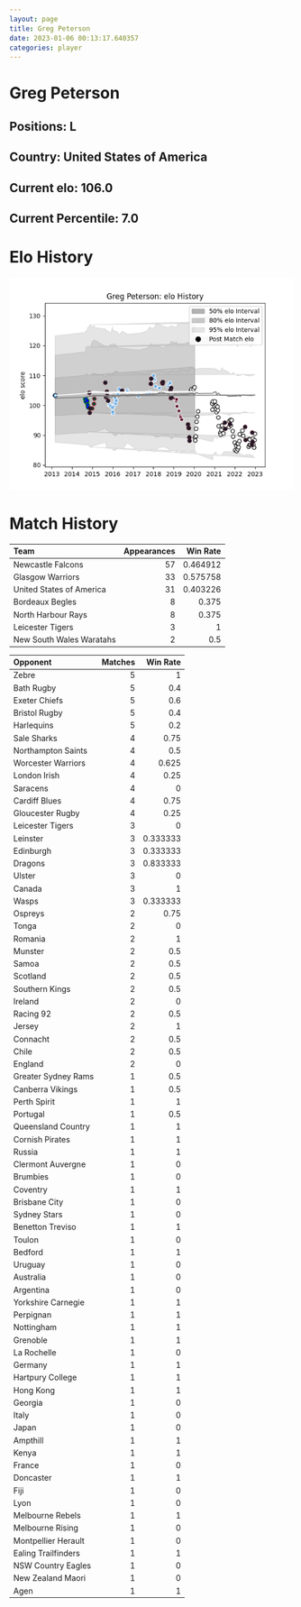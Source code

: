 ```yaml
---  
layout: page  
title: Greg Peterson  
date: 2023-01-06 00:13:17.640357  
categories: player  
---
```

# Greg Peterson

## Positions: L

## Country: United States of America

## Current elo: 106.0

## Current Percentile: 7.0

# Elo History


![elo history](history_GregPeterson.png)
# Match History


| Team                     |   Appearances |   Win Rate |
|:-------------------------|--------------:|-----------:|
| Newcastle Falcons        |            57 |   0.464912 |
| Glasgow Warriors         |            33 |   0.575758 |
| United States of America |            31 |   0.403226 |
| Bordeaux Begles          |             8 |   0.375    |
| North Harbour Rays       |             8 |   0.375    |
| Leicester Tigers         |             3 |   1        |
| New South Wales Waratahs |             2 |   0.5      |

| Opponent            |   Matches |   Win Rate |
|:--------------------|----------:|-----------:|
| Zebre               |         5 |   1        |
| Bath Rugby          |         5 |   0.4      |
| Exeter Chiefs       |         5 |   0.6      |
| Bristol Rugby       |         5 |   0.4      |
| Harlequins          |         5 |   0.2      |
| Sale Sharks         |         4 |   0.75     |
| Northampton Saints  |         4 |   0.5      |
| Worcester Warriors  |         4 |   0.625    |
| London Irish        |         4 |   0.25     |
| Saracens            |         4 |   0        |
| Cardiff Blues       |         4 |   0.75     |
| Gloucester Rugby    |         4 |   0.25     |
| Leicester Tigers    |         3 |   0        |
| Leinster            |         3 |   0.333333 |
| Edinburgh           |         3 |   0.333333 |
| Dragons             |         3 |   0.833333 |
| Ulster              |         3 |   0        |
| Canada              |         3 |   1        |
| Wasps               |         3 |   0.333333 |
| Ospreys             |         2 |   0.75     |
| Tonga               |         2 |   0        |
| Romania             |         2 |   1        |
| Munster             |         2 |   0.5      |
| Samoa               |         2 |   0.5      |
| Scotland            |         2 |   0.5      |
| Southern Kings      |         2 |   0.5      |
| Ireland             |         2 |   0        |
| Racing 92           |         2 |   0.5      |
| Jersey              |         2 |   1        |
| Connacht            |         2 |   0.5      |
| Chile               |         2 |   0.5      |
| England             |         2 |   0        |
| Greater Sydney Rams |         1 |   0.5      |
| Canberra Vikings    |         1 |   0.5      |
| Perth Spirit        |         1 |   1        |
| Portugal            |         1 |   0.5      |
| Queensland Country  |         1 |   1        |
| Cornish Pirates     |         1 |   1        |
| Russia              |         1 |   1        |
| Clermont Auvergne   |         1 |   0        |
| Brumbies            |         1 |   0        |
| Coventry            |         1 |   1        |
| Brisbane City       |         1 |   0        |
| Sydney Stars        |         1 |   0        |
| Benetton Treviso    |         1 |   1        |
| Toulon              |         1 |   0        |
| Bedford             |         1 |   1        |
| Uruguay             |         1 |   0        |
| Australia           |         1 |   0        |
| Argentina           |         1 |   0        |
| Yorkshire Carnegie  |         1 |   1        |
| Perpignan           |         1 |   1        |
| Nottingham          |         1 |   1        |
| Grenoble            |         1 |   1        |
| La Rochelle         |         1 |   0        |
| Germany             |         1 |   1        |
| Hartpury College    |         1 |   1        |
| Hong Kong           |         1 |   1        |
| Georgia             |         1 |   0        |
| Italy               |         1 |   0        |
| Japan               |         1 |   0        |
| Ampthill            |         1 |   1        |
| Kenya               |         1 |   1        |
| France              |         1 |   0        |
| Doncaster           |         1 |   1        |
| Fiji                |         1 |   0        |
| Lyon                |         1 |   0        |
| Melbourne Rebels    |         1 |   1        |
| Melbourne Rising    |         1 |   0        |
| Montpellier Herault |         1 |   0        |
| Ealing Trailfinders |         1 |   1        |
| NSW Country Eagles  |         1 |   0        |
| New Zealand Maori   |         1 |   0        |
| Agen                |         1 |   1        |